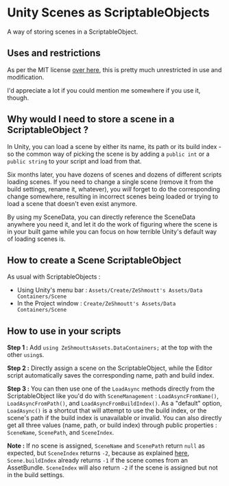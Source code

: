# Unity Scenes as ScriptableObjects
A way of storing scenes in a ScriptableObject.

## Uses and restrictions

As per the MIT license [over here](https://github.com/ZeShmoutt/Unity-Scene-ScriptableObject/blob/master/.github/LICENSE), this is pretty much unrestricted in use and modification.

I'd appreciate a lot if you could mention me somewhere if you use it, though.

## Why would I need to store a scene in a ScriptableObject ?

In Unity, you can load a scene by either its name, its path or its build index - so the common way of picking the scene is by adding a `public int` or a `public string` to your script and load from that.

Six months later, you have dozens of scenes and dozens of different scripts loading scenes. If you need to change a single scene (remove it from the build settings, rename it, whatever), you *will* forget to do the corresponding change somewhere, resulting in incorrect scenes being loaded or trying to load a scene that doesn't even exist anymore.

By using my SceneData, you can directly reference the SceneData anywhere you need it, and let it do the work of figuring where the scene is in your built game while you can focus on how terrible Unity's default way of loading scenes is.

## How to create a Scene ScriptableObject

As usual with ScriptableObjects :

* Using Unity's menu bar : `Assets/Create/ZeShmoutt's Assets/Data Containers/Scene`
* In the Project window : `Create/ZeShmoutt's Assets/Data Containers/Scene`

## How to use in your scripts

**Step 1 :** Add `using ZeShmouttsAssets.DataContainers;` at the top with the other `using`s.

**Step 2 :** Directly assign a scene on the ScriptableObject, while the Editor script automatically saves the corresponding name, path and build index.

**Step 3 :** You can then use one of the `LoadAsync` methods directly from the ScriptableObject like you'd do with `SceneManagement` : `LoadAsyncFromName()`, `LoadAsyncFromPath()`, and `LoadAsyncFromBuildIndex()`. As a "default" option, `LoadAsync()` is a shortcut that will attempt to use the build index, or the scene's path if the build index is unavailable or invalid. You can also directly get all three values (name, path, or build index) through public properties : `SceneName`, `ScenePath`, and `SceneIndex`.

**Note :**
If no scene is assigned, `SceneName` and `ScenePath` return `null` as expected, but `SceneIndex` returns `-2`, because as explained [here](https://docs.unity3d.com/ScriptReference/SceneManagement.Scene-buildIndex.html), `Scene.buildIndex` already returns `-1` if the scene comes from an AssetBundle. `SceneIndex` will also return `-2` if the scene is assigned but not in the build settings.
